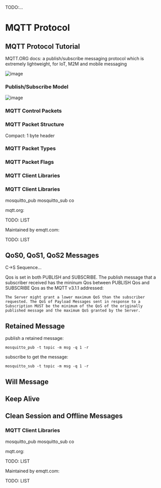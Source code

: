 TODO:... 

#  MQTT Protocol 

##  MQTT Protocol Tutorial 

MQTT.ORG docs: a publish/subscribe messaging protocol which is extremely lightweight, for IoT, M2M and mobile messaging 

![image](_static/images/pubsub_concept.png)

###  Publish/Subscribe Model 

![image](_static/images/pubsub_concept.png)

###  MQTT Control Packets 

###  MQTT Packet Structure 

Compact: 1 byte header 

###  MQTT Packet Types 

###  MQTT Packet Flags 

###  MQTT Client Libraries 

###  MQTT Client Libraries 

mosquitto_pub mosquitto_sub co 

mqtt.org: 

TODO: LIST 

Maintained by emqtt.com: 

TODO: LIST 

##  QoS0, QoS1, QoS2 Messages 

C->S Sequence... 

Qos is set in both PUBLISH and SUBSCRIBE. The publish message that a subscriber received has the mininum Qos between PUBLISH Qos and SUBSCRIBE Qos as the MQTT v3.1.1 addressed: 
    
    
    The Server might grant a lower maximum QoS than the subscriber requested. The QoS of Payload Messages sent in response to a Subscription MUST be the minimum of the QoS of the originally published message and the maximum QoS granted by the Server.

##  Retained Message 

publish a retained message: 
    
    
    mosquitto_pub -t topic -m msg -q 1 -r

subscribe to get the message: 
    
    
    mosquitto_sub -t topic -m msg -q 1 -r

##  Will Message 

##  Keep Alive 

##  Clean Session and Offline Messages 

###  MQTT Client Libraries 

mosquitto_pub mosquitto_sub co 

mqtt.org: 

TODO: LIST 

Maintained by emqtt.com: 

TODO: LIST 
